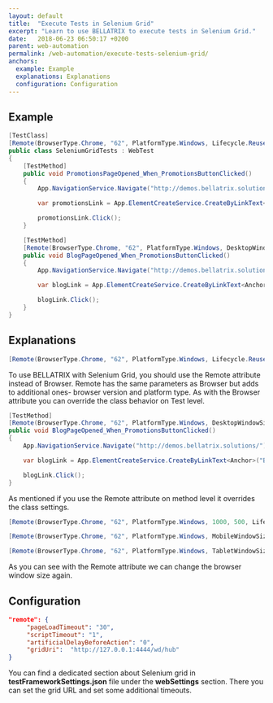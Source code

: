 ```yaml
---
layout: default
title:  "Execute Tests in Selenium Grid"
excerpt: "Learn to use BELLATRIX to execute tests in Selenium Grid."
date:   2018-06-23 06:50:17 +0200
parent: web-automation
permalink: /web-automation/execute-tests-selenium-grid/
anchors:
  example: Example
  explanations: Explanations
  configuration: Configuration
---
```

Example
-------
```csharp
[TestClass]
[Remote(BrowserType.Chrome, "62", PlatformType.Windows, Lifecycle.ReuseIfStarted)]
public class SeleniumGridTests : WebTest
{
    [TestMethod]
    public void PromotionsPageOpened_When_PromotionsButtonClicked()
    {
        App.NavigationService.Navigate("http://demos.bellatrix.solutions/");

        var promotionsLink = App.ElementCreateService.CreateByLinkText<Anchor>("Promotions");

        promotionsLink.Click();
    }

    [TestMethod]
    [Remote(BrowserType.Chrome, "62", PlatformType.Windows, DesktopWindowSize._1280_1024, Lifecycle.ReuseIfStarted)]
    public void BlogPageOpened_When_PromotionsButtonClicked()
    {
        App.NavigationService.Navigate("http://demos.bellatrix.solutions/");

        var blogLink = App.ElementCreateService.CreateByLinkText<Anchor>("Blog");

        blogLink.Click();
    }
}
```

Explanations
------------
```csharp
[Remote(BrowserType.Chrome, "62", PlatformType.Windows, Lifecycle.ReuseIfStarted)]
```
To use BELLATRIX with Selenium Grid, you should use the Remote attribute instead of Browser. Remote has the same parameters as Browser but adds to additional ones- browser version and platform type. As with the Browser attribute you can override the class behavior on Test level.
```csharp
[TestMethod]
[Remote(BrowserType.Chrome, "62", PlatformType.Windows, DesktopWindowSize._1280_1024, Lifecycle.ReuseIfStarted)]
public void BlogPageOpened_When_PromotionsButtonClicked()
{
    App.NavigationService.Navigate("http://demos.bellatrix.solutions/");

    var blogLink = App.ElementCreateService.CreateByLinkText<Anchor>("Blog");

    blogLink.Click();
}
```
As mentioned if you use the Remote attribute on method level it overrides the class settings.
```csharp
[Remote(BrowserType.Chrome, "62", PlatformType.Windows, 1000, 500, Lifecycle.ReuseIfStarted)]
```
```csharp
[Remote(BrowserType.Chrome, "62", PlatformType.Windows, MobileWindowSize._320_568, Lifecycle.ReuseIfStarted)]
```
```csharp
[Remote(BrowserType.Chrome, "62", PlatformType.Windows, TabletWindowSize._600_1024, Lifecycle.ReuseIfStarted)]
```
As you can see with the Remote attribute we can change the browser window size again.

Configuration
-------------
```json
"remote": {
     "pageLoadTimeout": "30",
     "scriptTimeout": "1",
     "artificialDelayBeforeAction": "0",
     "gridUri":  "http://127.0.0.1:4444/wd/hub"
}
```
You can find a dedicated section about Selenium grid in **testFrameworkSettings.json** file under the **webSettings** section. There you can set the grid URL and set some additional timeouts.